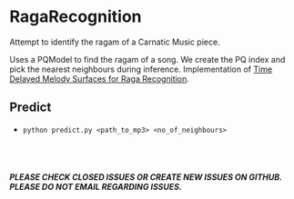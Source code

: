# RagaRecognition

Attempt to identify the ragam of a Carnatic Music piece.

Uses a PQModel to find the ragam of a song. We create the PQ index and pick the nearest neighbours during
inference.
Implementation of [Time Delayed Melody Surfaces for Raga Recognition](https://repositori.upf.edu/bitstream/handle/10230/33117/Gulati_ISMIR2016_time.pdf).

## Predict
* `python predict.py <path_to_mp3> <no_of_neighbours>`


<br>
<br>

##### PLEASE CHECK CLOSED ISSUES OR CREATE NEW ISSUES ON GITHUB. PLEASE DO NOT EMAIL REGARDING ISSUES. 
